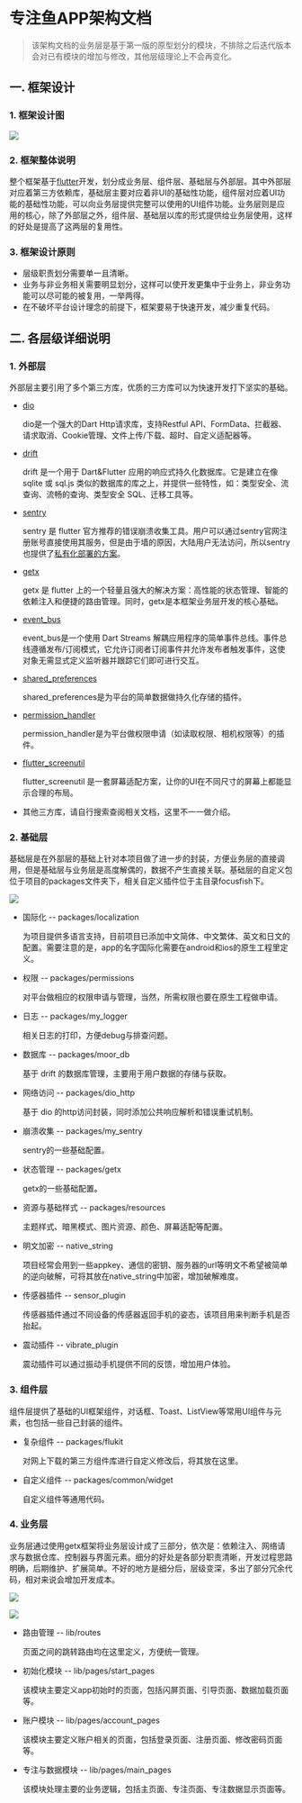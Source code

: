 # 专注鱼APP架构文档

> 	该架构文档的业务层是基于第一版的原型划分的模块，不排除之后迭代版本会对已有模块的增加与修改，其他层级理论上不会再变化。

## 一. 框架设计

### 1. 框架设计图

![](framework.png)
	
### 2. 框架整体说明

整个框架基于[flutter](https://flutter.dev/)开发，划分成业务层、组件层、基础层与外部层。其中外部层对应着第三方依赖库，基础层主要对应着非UI的基础性功能，组件层对应着UI功能的基础性功能，可以向业务层提供完整可以使用的UI组件功能。业务层则是应用的核心，除了外部层之外，组件层、基础层以库的形式提供给业务层使用，这样的好处是提高了这两层的复用性。

### 3. 框架设计原则

- 层级职责划分需要单一且清晰。
- 业务与非业务相关需要明显划分，这样可以使开发更集中于业务上，非业务功能可以尽可能的被复用，一举两得。
- 在不破坏平台设计理念的前提下，框架要易于快速开发，减少重复代码。

## 二. 各层级详细说明

### 1. 外部层

外部层主要引用了多个第三方库，优质的三方库可以为快速开发打下坚实的基础。

- [dio](https://github.com/flutterchina/dio)

    dio是一个强大的Dart Http请求库，支持Restful API、FormData、拦截器、请求取消、Cookie管理、文件上传/下载、超时、自定义适配器等。
    
- [drift](https://drift.simonbinder.eu/docs/getting-started/)

    drift 是一个用于 Dart&Flutter 应用的响应式持久化数据库。它是建立在像 sqlite 或 sql.js 类似的数据库的库之上，并提供一些特性，如：类型安全、流查询、流畅的查询、类型安全 SQL、迁移工具等。
    
- [sentry](https://docs.sentry.io/platforms/flutter/)

    sentry 是 flutter 官方推荐的错误崩溃收集工具。用户可以通过sentry官网注册账号直接使用其服务，但是由于墙的原因，大陆用户无法访问，所以sentry也提供了[私有化部署的方案](https://github.com/getsentry/self-hosted)。
    
- [getx](https://github.com/jonataslaw/getx)

    getx 是 flutter 上的一个轻量且强大的解决方案：高性能的状态管理、智能的依赖注入和便捷的路由管理。同时，getx是本框架业务层开发的核心基础。
    
- [event_bus](https://github.com/marcojakob/dart-event-bus)

    event_bus是一个使用 Dart Streams 解耦应用程序的简单事件总线。事件总线遵循发布/订阅模式，它允许订阅者订阅事件并允许发布者触发事件，这使对象无需显式定义监听器并跟踪它们即可进行交互。
    
- [shared_preferences](https://github.com/flutter/plugins/tree/main/packages/shared_preferences/shared_preferences)

    shared_preferences是为平台的简单数据做持久化存储的插件。
    
- [permission_handler](https://github.com/baseflow/flutter-permission-handler)

    permission_handler是为平台做权限申请（如读取权限、相机权限等）的插件。
    
- [flutter_screenutil](https://github.com/OpenFlutter/flutter_screenutil)

    flutter_screenutil 是一套屏幕适配方案，让你的UI在不同尺寸的屏幕上都能显示合理的布局。
    
- 其他三方库，请自行搜索查阅相关文档，这里不一一做介绍。

### 2. 基础层

基础层是在外部层的基础上针对本项目做了进一步的封装，方便业务层的直接调用，但是基础层与业务层是高度解偶的，数据不产生直接关联。基础层的自定义包位于项目的packages文件夹下，相关自定义插件位于主目录focusfish下。

![](focusfish_base.png)

- 国际化 -- packages/localization

    为项目提供多语言支持，目前项目已添加中文简体、中文繁体、英文和日文的配置。需要注意的是，app的名字国际化需要在android和ios的原生工程里定义。
    
- 权限 -- packages/permissions

    对平台做相应的权限申请与管理，当然，所需权限也要在原生工程做申请。
    
- 日志 -- packages/my_logger

    相关日志的打印，方便debug与排查问题。
    
- 数据库 -- packages/moor_db

    基于 drift 的数据库管理，主要用于用户数据的存储与获取。
    
- 网络访问 -- packages/dio_http

    基于 dio 的http访问封装，同时添加公共响应解析和错误重试机制。
    
- 崩溃收集 -- packages/my_sentry

    sentry的一些基础配置。
    
- 状态管理 -- packages/getx

    getx的一些基础配置。
    
- 资源与基础样式 -- packages/resources

    主题样式、暗黑模式、图片资源、颜色、屏幕适配等配置。
    
- 明文加密 -- native_string

    项目经常会用到一些appkey、通信的密钥、服务器的url等明文不希望被简单的逆向破解，可将其放在native_string中加密，增加破解难度。
    
- 传感器插件 -- sensor_plugin

    传感器插件通过不同设备的传感器返回手机的姿态，该项目用来判断手机是否抬起。
    
- 震动插件 -- vibrate_plugin

    震动插件可以通过振动手机提供不同的反馈，增加用户体验。
    
### 3. 组件层

组件层提供了基础的UI框架组件，对话框、Toast、ListView等常用UI组件与元素，也包括一些自己封装的组件。
    
- 复杂组件 -- packages/flukit

    对网上下载的第三方组件库进行自定义修改后，将其放在这里。
    
- 自定义组件 -- packages/common/widget

    自定义组件等通用代码。
    
### 4. 业务层

业务层通过使用getx框架将业务层设计成了三部分，依次是：依赖注入、网络请求与数据仓库、控制器与界面元素。细分的好处是各部分职责清晰，开发过程思路明确，后期维护、扩展简单。不好的地方是细分后，层级变深，多出了部分冗余代码，相对来说会增加开发成本。

![](focusfish_main.png)

![](focusfish_getx.png)

- 路由管理 -- lib/routes

    页面之间的跳转路由均在这里定义，方便统一管理。

- 初始化模块 -- lib/pages/start_pages

    该模块主要定义app初始时的页面，包括闪屏页面、引导页面、数据加载页面等。
    
- 账户模块 -- lib/pages/account_pages

    该模块主要定义账户相关的页面，包括登录页面、注册页面、修改密码页面等。
    
- 专注与数据模块 -- lib/pages/main_pages

    该模块处理主要的业务逻辑，包括主页面、专注页面、专注数据显示页面等。

    


    


